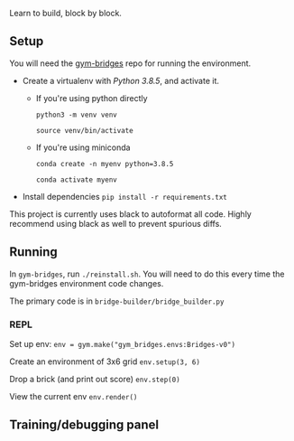 Learn to build, block by block.

## Setup

You will need the [gym-bridges](https://github.com/ldoshi/gym-bridges) repo for running the environment.

* Create a virtualenv with _Python 3.8.5_, and activate it.
  * If you're using python directly
    
    `python3 -m venv venv`
    
    `source venv/bin/activate`
  
  * If you're using miniconda
  
    `conda create -n myenv python=3.8.5`
  
    `conda activate myenv`

* Install dependencies `pip install -r requirements.txt`

This project is currently uses black to autoformat all code. Highly recommend using black as well to prevent spurious diffs.

## Running

In `gym-bridges`, run `./reinstall.sh`. You will need to do this every time the gym-bridges environment code changes.

The primary code is in `bridge-builder/bridge_builder.py`

### REPL

Set up env: `env = gym.make("gym_bridges.envs:Bridges-v0")`

Create an environment of 3x6 grid `env.setup(3, 6)`

Drop a brick (and print out score) `env.step(0)`

View the current env `env.render()`


## Training/debugging panel
